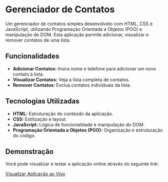 # Gerenciador de Contatos

Um gerenciador de contatos simples desenvolvido com HTML, CSS e JavaScript, utilizando Programação Orientada a Objetos (POO) e manipulação do DOM. Esta aplicação permite adicionar, visualizar e remover contatos de uma lista.

## Funcionalidades

- **Adicionar Contatos:** Insira nome e telefone para adicionar um novo contato à lista.
- **Visualizar Contatos:** Veja a lista completa de contatos.
- **Remover Contatos:** Exclua contatos individuais da lista.

## Tecnologias Utilizadas

- **HTML:** Estruturação do conteúdo da aplicação.
- **CSS:** Estilização e layout.
- **JavaScript:** Lógica de funcionalidade e manipulação do DOM.
- **Programação Orientada a Objetos (POO):** Organização e estruturação do código.

## Demonstração

Você pode visualizar e testar a aplicação online através do seguinte link:

[Visualizar Aplicação ao Vivo](https://gerenciador-de-contatos-six.vercel.app/)
